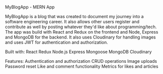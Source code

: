 MyBlogApp - MERN App

MyBlogApp is a blog that was created to document my journey into a software engineering career. It also allows other users register and contribute as well by posting whatever they'd like about programming/tech. The app was build with React and Redux on the frontend and Node, Express and MongoDB for the backend. It also uses Cloudinary for handling images and uses JWT for authentication and authorization.

Built with:
React
Redux
Node.js
Express
Mongoose
MongoDB
Cloudinary

Features:
Authentication and authorization
CRUD operations
Image uploads
Password reset
Like and comment functionality
Metrics for likes and articles
